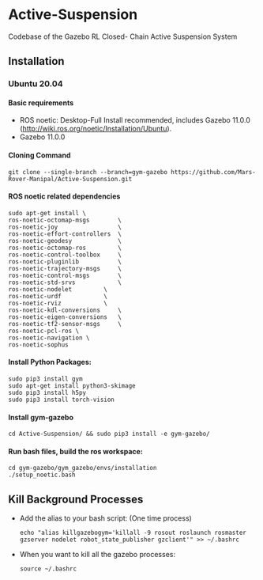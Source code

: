 # Active-Suspension
Codebase of the Gazebo RL Closed- Chain Active Suspension System

## Installation

### Ubuntu 20.04

#### Basic requirements
- ROS noetic: Desktop-Full Install recommended, includes Gazebo 11.0.0 (http://wiki.ros.org/noetic/Installation/Ubuntu).
- Gazebo 11.0.0

#### Cloning Command

    git clone --single-branch --branch=gym-gazebo https://github.com/Mars-Rover-Manipal/Active-Suspension.git


#### ROS noetic related dependencies
```
sudo apt-get install \
ros-noetic-octomap-msgs        \
ros-noetic-joy                 \
ros-noetic-effort-controllers  \
ros-noetic-geodesy             \
ros-noetic-octomap-ros         \
ros-noetic-control-toolbox     \
ros-noetic-pluginlib	       \
ros-noetic-trajectory-msgs     \
ros-noetic-control-msgs	       \
ros-noetic-std-srvs 	       \
ros-noetic-nodelet	       \
ros-noetic-urdf		       \
ros-noetic-rviz		       \
ros-noetic-kdl-conversions     \
ros-noetic-eigen-conversions   \
ros-noetic-tf2-sensor-msgs     \
ros-noetic-pcl-ros \
ros-noetic-navigation \
ros-noetic-sophus
```

#### Install Python Packages:
```
sudo pip3 install gym
sudo apt-get install python3-skimage
sudo pip3 install h5py
sudo pip3 install torch-vision
```

#### Install gym-gazebo
```
cd Active-Suspension/ && sudo pip3 install -e gym-gazebo/

```
#### Run bash files, build the ros workspace:
```
cd gym-gazebo/gym_gazebo/envs/installation
./setup_noetic.bash
```
## Kill Background Processes

* Add the alias to your bash script: (One time process)

      echo "alias killgazebogym='killall -9 rosout roslaunch rosmaster gzserver nodelet robot_state_publisher gzclient'" >> ~/.bashrc
      
* When you want to kill all the gazebo processes:

      source ~/.bashrc
   
